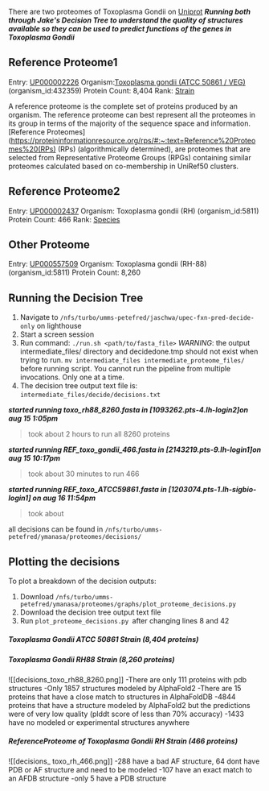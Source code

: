 There are two proteomes of Toxoplasma Gondii on [Uniprot](https://www.uniprot.org/proteomes?query=(organism_id:5811))
***Running both through Jake's Decision Tree to understand the quality of structures available so they can be used to predict functions of the genes in Toxoplasma Gondii*** 

## Reference Proteome1
Entry: [UP000002226](https://www.uniprot.org/proteomes/UP000002226)
Organism:[Toxoplasma gondii (ATCC 50861 / VEG)](https://www.uniprot.org/taxonomy/432359 "Toxoplasma gondii (strain ATCC 50861 / VEG) (ATCC 50861 / VEG), taxon ID 432359") (organism_id:432359)
Protein Count: 8,404
Rank: [Strain](https://www.ncbi.nlm.nih.gov/Taxonomy/Browser/wwwtax.cgi?lvl=0&amp;id=432359)

A reference proteome is the complete set of proteins produced by an organism. The reference proteome can best represent all the proteomes in its group in terms of the majority of the sequence space and information.
[Reference Proteomes](https://proteininformationresource.org/rps/#:~:text=Reference%20Proteomes%20(RPs) (RPs) (algorithmically determined), are proteomes that are selected from Representative Proteome Groups (RPGs) containing similar proteomes calculated based on co-membership in UniRef50 clusters. 

## Reference Proteome2
Entry: [UP000002437](https://www.uniprot.org/proteomes/UP000002437)
Organism: Toxoplasma gondii (RH) (organism_id:5811)
Protein Count: 466
Rank: [Species](https://www.ncbi.nlm.nih.gov/Taxonomy/Browser/wwwtax.cgi?lvl=0&amp;id=5811)

## Other Proteome
Entry: [UP000557509](https://www.uniprot.org/proteomes/UP000557509)
Organism: Toxoplasma gondii (RH-88) (organism_id:5811)
Protein Count: 8,260

## Running the Decision Tree
1. Navigate to `/nfs/turbo/umms-petefred/jaschwa/upec-fxn-pred-decide-only` on lighthouse
2. Start a screen session
3. Run command: `./run.sh <path/to/fasta_file>`
*WARNING*: the output intermediate_files/ directory and decidedone.tmp should not exist when trying to run. `mv intermediate_files intermediate_proteome_files/` before running script. You cannot run the pipeline from multiple invocations. Only one at a time.
4. The decision tree output text file is: `intermediate_files/decide/decisions.txt`

***started running toxo_rh88_8260.fasta in [1093262.pts-4.lh-login2]on aug 15 1:05pm***
> took about 2 hours to run all 8260 proteins

***started running REF_toxo_gondii_466.fasta in [2143219.pts-9.lh-login1]on aug 15 10:17pm***
>took about 30 minutes to run 466 

***started running REF_toxo_ATCC59861.fasta in [1203074.pts-1.lh-sigbio-login1] on aug 16 11:54pm***
> took about 

all decisions can be found in `/nfs/turbo/umms-petefred/ymanasa/proteomes/decisions/`

## Plotting the decisions 
To plot a breakdown of the decision outputs:
1. Download `/nfs/turbo/umms-petefred/ymanasa/proteomes/graphs/plot_proteome_decisions.py`
2. Download the decision tree output text file 
3. Run `plot_proteome_decisions.py `after changing lines 8 and 42

##### Toxoplasma Gondii ATCC 50861 Strain (8,404 proteins)

##### Toxoplasma Gondii RH88 Strain (8,260 proteins)

![[decisions_toxo_rh88_8260.png]]
-There are only 111 proteins with pdb structures 
-Only 1857 structures modeled by AlphaFold2
-There are 15 proteins that have a close match to structures in AlphaFoldDB
-4844 proteins that have a structure modeled by AlphaFold2 but the predictions were of very low quality (plddt score of less than 70% accuracy)
-1433 have no modeled or experimental structures anywhere 

##### ReferenceProteome of Toxoplasma Gondii RH Strain (466 proteins)

![[decisions_ toxo_rh_466.png]]
-288 have a bad AF structure, 64 dont have PDB or AF structure and need to be modeled
-107 have an exact match to an AFDB structure
-only 5 have a PDB structure
